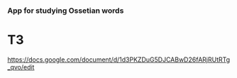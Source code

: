 ### App for studying Ossetian words
# ТЗ
https://docs.google.com/document/d/1d3PKZDuG5DJCABwD26fARjRUtRTg_qvo/edit
